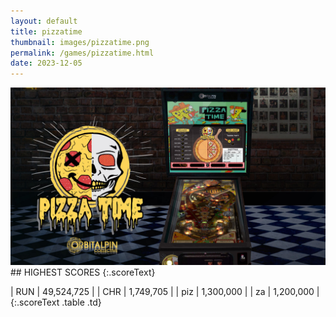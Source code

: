```yaml
---
layout: default
title: pizzatime
thumbnail: images/pizzatime.png
permalink: /games/pizzatime.html
date: 2023-12-05
---
```


<img src="../images/pizzatime.png" class="gameThumbnail img-fluid mx-auto align-middle">
## HIGHEST SCORES
{:.scoreText}

| RUN | 49,524,725 | 
| CHR | 1,749,705 | 
| piz | 1,300,000 | 
| za | 1,200,000 | 
{:.scoreText .table .td}
